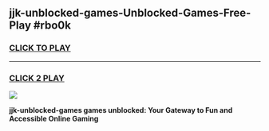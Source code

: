 
## jjk-unblocked-games-Unblocked-Games-Free-Play #rbo0k
<h3>
<a href="https://us.freeplayer.one?title=jjk-unblocked-games&ref=9M">CLICK TO PLAY</a></h3>
<hr>

<h3>
<a href="https://us.freeplayer.one?title=jjk-unblocked-games&ref=9M">CLICK 2 PLAY</a>
  
</h3>

<a href="https://us.freeplayer.one?title=jjk-unblocked-games&ref=9M"><img src="https://clearcache.store/games.png"></a>


**jjk-unblocked-games games unblocked: Your Gateway to Fun and Accessible Online Gaming**
